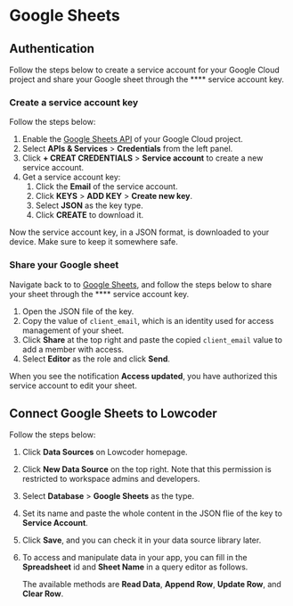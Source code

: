# Google Sheets

## Authentication

Follow the steps below to create a service account for your Google Cloud project and share your Google sheet through the \*\*\*\* service account key.

### Create a service account key

Follow the steps below:

1. Enable the [Google Sheets API](https://console.cloud.google.com/apis/library/sheets.googleapis.com) of your Google Cloud project.
2. Select **APIs & Services** > **Credentials** from the left panel.
3. Click **+ CREAT CREDENTIALS** > **Service account** to create a new service account.
4. Get a service account key:
   1. Click the **Email** of the service account.
   2. Click **KEYS** > **ADD KEY** > **Create new key**.
   3. Select **JSON** as the key type.
   4. Click **CREATE** to download it.

Now the service account key, in a JSON format, is downloaded to your device. Make sure to keep it somewhere safe.

### Share your Google sheet

Navigate back to to [Google Sheets](https://docs.google.com/spreadsheets), and follow the steps below to share your sheet through the \*\*\*\* service account key.

1. Open the JSON file of the key.
2. Copy the value of `client_email`, which is an identity used for access management of your sheet.
3. Click **Share** at the top right and paste the copied `client_email` value to add a member with access.
4. Select **Editor** as the role and click **Send**.

When you see the notification **Access updated**, you have authorized this service account to edit your sheet.

## Connect Google Sheets to Lowcoder

Follow the steps below:

1. Click **Data Sources** on Lowcoder homepage.
2. Click **New Data Source** on the top right. Note that this permission is restricted to workspace admins and developers.
3. Select **Database** > **Google Sheets** as the type.
4. Set its name and paste the whole content in the JSON flie of the key to **Service Account**.
5. Click **Save**, and you can check it in your data source library later.
6.  To access and manipulate data in your app, you can fill in the **Spreadsheet** id and **Sheet Name** in a query editor as follows.

    The available methods are **Read Data**, **Append Row**, **Update Row**, and **Clear Row**.
